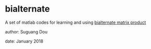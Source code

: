 # bialternate
A set of matlab codes for learning and using [bialternate matrix product](http://www.staff.science.uu.nl/~kouzn101/NBA/Bialt.pdf)

author: Suguang Dou

date: January 2018

